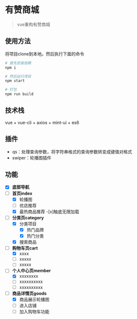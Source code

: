 # 有赞商城

>vue重构有赞商城

## 使用方法
将项目clone到本地。然后执行下面的命令

``` bash
# 首先安装依赖
npm i

# 然后运行项目
npm start

# 打包
npm run build
```

## 技术栈
vue + vue-cli + axios + mint-ui + es6

## 插件
- qs：处理查询参数，将字符串格式的查询参数转变成键值对格式
- swiper：轮播图插件

## 功能
- [x] **底部导航**
- [ ] **首页index**
    - [x] 轮播图
    - [ ] 优店推荐
    - [x] 最热商品推荐
        -[x]触底无限加载
- [ ] **分类页category**
    - [x] 分类项目
	    - [x] 热门品牌
	    - [x] 热门分类
    - [x] 搜索商品
- [ ] **购物车页cart**
    - [x] xxxx
    - [ ] xxxxx
    - [ ] xxxxx
- [ ] **个人中心页member**
    - [x] xxxxxxxx
    - [ ] xxxxxxxxxx
    - [ ] xxxxxxxxxx
- [ ] **商品详情页goods**
    - [x] 商品展示轮播图
    - [ ] 进入店铺
    - [ ] 加入购物车功能